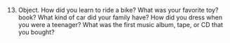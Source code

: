 13. Object. How did you learn to ride a bike? What was your favorite toy? book? What kind of car did your family have? How did you dress when you were a teenager? What was the first music album, tape, or CD that you bought?